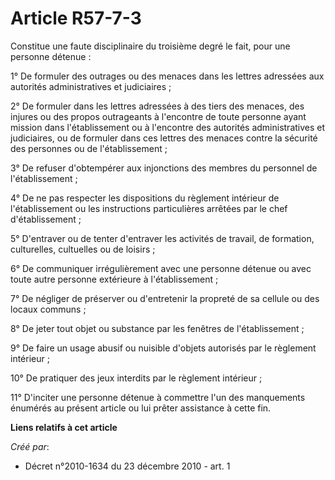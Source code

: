 # Article R57-7-3

Constitue une faute disciplinaire du troisième degré le fait, pour une personne détenue : 

1° De formuler des outrages ou des menaces dans les lettres adressées aux autorités administratives et judiciaires ; 

2° De formuler dans les lettres adressées à des tiers des menaces, des injures ou des propos outrageants à l'encontre de
toute personne ayant mission dans l'établissement ou à l'encontre des autorités administratives et judiciaires, ou de
formuler dans ces lettres des menaces contre la sécurité des personnes ou de l'établissement ; 

3° De refuser d'obtempérer aux injonctions des membres du personnel de l'établissement ; 

4° De ne pas respecter les dispositions du règlement intérieur de l'établissement ou les instructions particulières arrêtées
par le chef d'établissement ; 

5° D'entraver ou de tenter d'entraver les activités de travail, de formation, culturelles, cultuelles ou de loisirs ; 

6° De communiquer irrégulièrement avec une personne détenue ou avec toute autre personne extérieure à l'établissement ; 

7° De négliger de préserver ou d'entretenir la propreté de sa cellule ou des locaux communs ; 

8° De jeter tout objet ou substance par les fenêtres de l'établissement ; 

9° De faire un usage abusif ou nuisible d'objets autorisés par le règlement intérieur ; 

10° De pratiquer des jeux interdits par le règlement intérieur ; 

11° D'inciter une personne détenue à commettre l'un des manquements énumérés au présent article ou lui prêter assistance à
cette fin.

**Liens relatifs à cet article**

_Créé par_:

  - Décret n°2010-1634 du 23 décembre 2010 - art. 1
